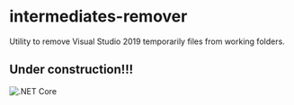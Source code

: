 # intermediates-remover
Utility to remove Visual Studio 2019 temporarily files from working folders.
## Under construction!!! ##

![.NET Core](https://github.com/maxsur/intermediates-remover/workflows/.NET%20Core/badge.svg)
